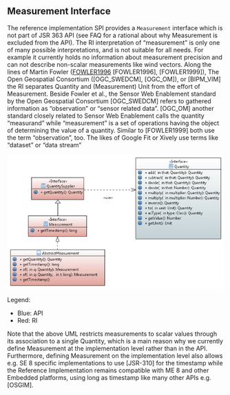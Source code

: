 
## Measurement Interface
The reference implementation SPI provides a <code>Measurement</code> interface which is not part of JSR 363 API (see FAQ for a rational about why Measurement is excluded from the API). The RI interpretation of “measurement” is only one of many possible interpretations, and is not suitable for all needs. For example it currently holds no information about measurement precision and can not describe non-scalar measurements like wind vectors.
Along the lines of Martin Fowler ([FOWLER1996](GLOSSARY.html#FOWLER1996) [FOWLER1996], [FOWLER1999]), The Open Geospatial Consortium 
([OGC_SWEDCM], [OGC_OM]), or [BIPM_VIM] the RI separates Quantity and (Measurement) Unit from the effort of Measurement. Beside Fowler et al., the Sensor Web Enablement standard by the Open Geospatial Consortium [OGC_SWEDCM] refers to gathered information as “observation” or “sensor related data”. [OGC_OM] another standard closely related to Sensor Web Enablement calls the quantity “measurand” while “measurement” is a set of operations having the object of determining the value of a quantity. Similar to [FOWLER1999] both use the term “observation”, too. The likes of Google Fit or Xively use terms like “dataset” or “data stream”

![](image08.png)

Legend:
* Blue: API
* Red:  RI

 
Note that the above UML restricts measurements to scalar values through its association to a single Quantity, which is a main reason why we currently define Measurement at the implementation level rather than in the API. Furthermore, defining Measurement on the implementation level also allows e.g. SE 8 specific implementations to use [JSR-310] for the timestamp while the Reference Implementation remains compatible with ME 8 and other Embedded platforms, using long as timestamp like many other APIs e.g. [OSGIM].

